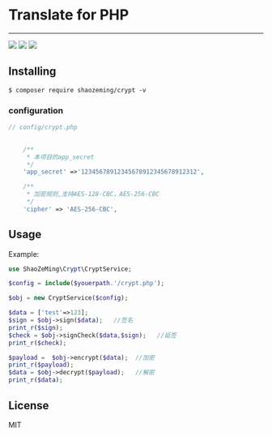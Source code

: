 # Translate for PHP

---
[![](https://travis-ci.org/ShaoZeMing/crypt.svg?branch=master)](https://travis-ci.org/ShaoZeMing/crypt) 
[![](https://img.shields.io/packagist/v/ShaoZeMing/crypt.svg)](https://packagist.org/packages/shaozeming/crypt) 
[![](https://img.shields.io/packagist/dt/ShaoZeMing/crypt.svg)](https://packagist.org/packages/stichoza/shaozeming/crypt)


## Installing

```shell
$ composer require shaozeming/crypt -v
```

### configuration 

```php
// config/crypt.php

   
    /**
     * 本项目的app_secret
     */
    'app_secret' =>'12345678912345678912345678912312',

    /**
     * 加密规则,支持AES-128-CBC，AES-256-CBC
     */
    'cipher' => 'AES-256-CBC',

```


## Usage


Example:


```php
use ShaoZeMing\Crypt\CryptService;

$config = include($youerpath.'/crypt.php');

$obj = new CryptService($config);

$data = ['test'=>123];
$sign = $obj->sign($data);   //签名
print_r($sign);
$check = $obj->signCheck($data,$sign);   //延签
print_r($check);

$payload =  $obj->encrypt($data);  //加密
print_r($payload);
$data = $obj->decrypt($payload);   //解密
print_r($data);

```



## License

MIT

